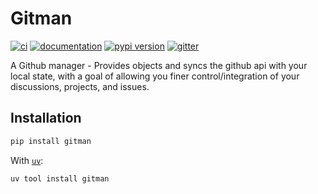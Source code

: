 # Gitman

[![ci](https://github.com/Bullish-Design/gitman/workflows/ci/badge.svg)](https://github.com/Bullish-Design/gitman/actions?query=workflow%3Aci)
[![documentation](https://img.shields.io/badge/docs-mkdocs-708FCC.svg?style=flat)](https://Bullish-Design.github.io/gitman/)
[![pypi version](https://img.shields.io/pypi/v/gitman.svg)](https://pypi.org/project/gitman/)
[![gitter](https://badges.gitter.im/join%20chat.svg)](https://app.gitter.im/#/room/#gitman:gitter.im)

A Github manager - Provides objects and syncs the github api with your local state, with a goal of allowing you finer control/integration of your discussions, projects, and issues.  

## Installation

```bash
pip install gitman
```

With [`uv`](https://docs.astral.sh/uv/):

```bash
uv tool install gitman
```
